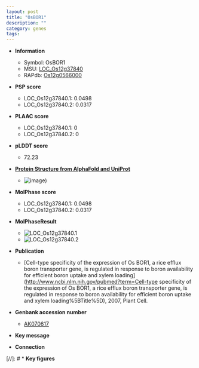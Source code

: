 ```yaml
---
layout: post
title: "OsBOR1"
description: ""
category: genes
tags: 
---
```


* **Information**  
    + Symbol: OsBOR1  
    + MSU: [LOC_Os12g37840](http://rice.plantbiology.msu.edu/cgi-bin/ORF_infopage.cgi?orf=LOC_Os12g37840)  
    + RAPdb: [Os12g0566000](http://rapdb.dna.affrc.go.jp/viewer/gbrowse_details/irgsp1?name=Os12g0566000)  

* **PSP score**  
    + LOC_Os12g37840.1: 0.0498 
    + LOC_Os12g37840.2: 0.0317 

* **PLAAC score**  
    + LOC_Os12g37840.1: 0 
    + LOC_Os12g37840.2: 0 

* **pLDDT score**
    + 72.23

* **[Protein Structure from AlphaFold and UniProt](https://www.uniprot.org/uniprotkb/Q2QNH0/entry#structure)**
    + ![image](https://ricepsp.github.io/images/Q2/AF-Q2QNH0-F1.png))

* **MolPhase score**
    + LOC_Os12g37840.1: 0.0498
    + LOC_Os12g37840.2: 0.0317

* **MolPhaseResult**
    + ![LOC_Os12g37840.1](https://ricepsp.github.io/pictures/LOC_Os12g/LOC_Os12g37840.1.png)
    + ![LOC_Os12g37840.2](https://ricepsp.github.io/pictures/LOC_Os12g/LOC_Os12g37840.2.png)

* **Publication**  
    + [Cell-type specificity of the expression of Os BOR1, a rice efflux boron transporter gene, is regulated in response to boron availability for efficient boron uptake and xylem loading](http://www.ncbi.nlm.nih.gov/pubmed?term=Cell-type specificity of the expression of Os BOR1, a rice efflux boron transporter gene, is regulated in response to boron availability for efficient boron uptake and xylem loading%5BTitle%5D), 2007, Plant Cell.

* **Genbank accession number**  
    + [AK070617](http://www.ncbi.nlm.nih.gov/nuccore/AK070617)

* **Key message**  

* **Connection**  

[//]: # * **Key figures**  


